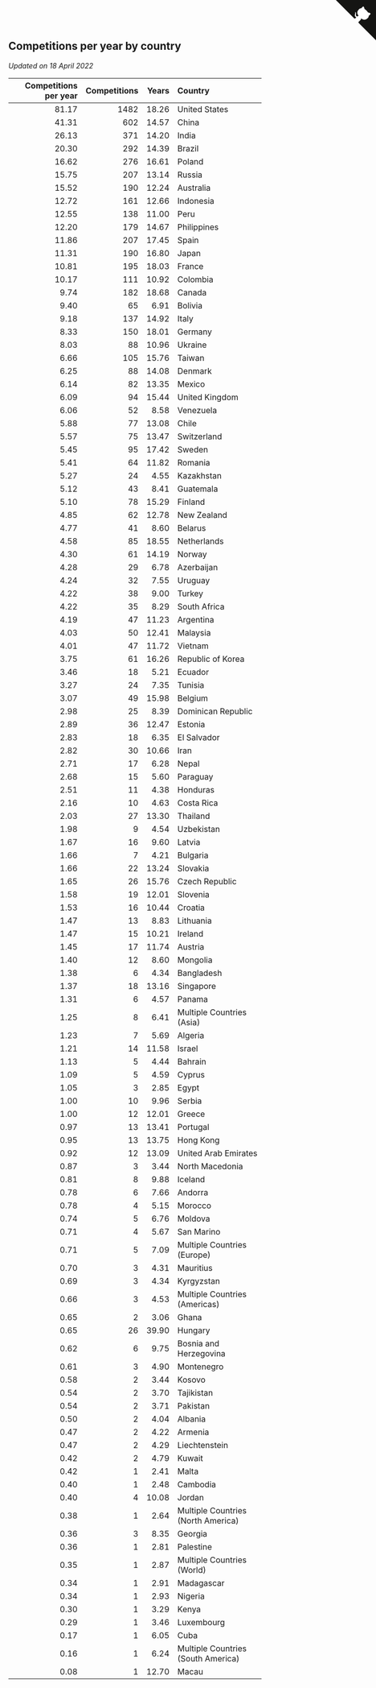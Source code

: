 ## Competitions per year by country

*Updated on 18 April 2022*

| Competitions per year | Competitions | Years | Country |
| ---: | ---: | ---: | :--- |
| 81.17 | 1482 | 18.26 | United States |
| 41.31 | 602 | 14.57 | China |
| 26.13 | 371 | 14.20 | India |
| 20.30 | 292 | 14.39 | Brazil |
| 16.62 | 276 | 16.61 | Poland |
| 15.75 | 207 | 13.14 | Russia |
| 15.52 | 190 | 12.24 | Australia |
| 12.72 | 161 | 12.66 | Indonesia |
| 12.55 | 138 | 11.00 | Peru |
| 12.20 | 179 | 14.67 | Philippines |
| 11.86 | 207 | 17.45 | Spain |
| 11.31 | 190 | 16.80 | Japan |
| 10.81 | 195 | 18.03 | France |
| 10.17 | 111 | 10.92 | Colombia |
| 9.74 | 182 | 18.68 | Canada |
| 9.40 | 65 | 6.91 | Bolivia |
| 9.18 | 137 | 14.92 | Italy |
| 8.33 | 150 | 18.01 | Germany |
| 8.03 | 88 | 10.96 | Ukraine |
| 6.66 | 105 | 15.76 | Taiwan |
| 6.25 | 88 | 14.08 | Denmark |
| 6.14 | 82 | 13.35 | Mexico |
| 6.09 | 94 | 15.44 | United Kingdom |
| 6.06 | 52 | 8.58 | Venezuela |
| 5.88 | 77 | 13.08 | Chile |
| 5.57 | 75 | 13.47 | Switzerland |
| 5.45 | 95 | 17.42 | Sweden |
| 5.41 | 64 | 11.82 | Romania |
| 5.27 | 24 | 4.55 | Kazakhstan |
| 5.12 | 43 | 8.41 | Guatemala |
| 5.10 | 78 | 15.29 | Finland |
| 4.85 | 62 | 12.78 | New Zealand |
| 4.77 | 41 | 8.60 | Belarus |
| 4.58 | 85 | 18.55 | Netherlands |
| 4.30 | 61 | 14.19 | Norway |
| 4.28 | 29 | 6.78 | Azerbaijan |
| 4.24 | 32 | 7.55 | Uruguay |
| 4.22 | 38 | 9.00 | Turkey |
| 4.22 | 35 | 8.29 | South Africa |
| 4.19 | 47 | 11.23 | Argentina |
| 4.03 | 50 | 12.41 | Malaysia |
| 4.01 | 47 | 11.72 | Vietnam |
| 3.75 | 61 | 16.26 | Republic of Korea |
| 3.46 | 18 | 5.21 | Ecuador |
| 3.27 | 24 | 7.35 | Tunisia |
| 3.07 | 49 | 15.98 | Belgium |
| 2.98 | 25 | 8.39 | Dominican Republic |
| 2.89 | 36 | 12.47 | Estonia |
| 2.83 | 18 | 6.35 | El Salvador |
| 2.82 | 30 | 10.66 | Iran |
| 2.71 | 17 | 6.28 | Nepal |
| 2.68 | 15 | 5.60 | Paraguay |
| 2.51 | 11 | 4.38 | Honduras |
| 2.16 | 10 | 4.63 | Costa Rica |
| 2.03 | 27 | 13.30 | Thailand |
| 1.98 | 9 | 4.54 | Uzbekistan |
| 1.67 | 16 | 9.60 | Latvia |
| 1.66 | 7 | 4.21 | Bulgaria |
| 1.66 | 22 | 13.24 | Slovakia |
| 1.65 | 26 | 15.76 | Czech Republic |
| 1.58 | 19 | 12.01 | Slovenia |
| 1.53 | 16 | 10.44 | Croatia |
| 1.47 | 13 | 8.83 | Lithuania |
| 1.47 | 15 | 10.21 | Ireland |
| 1.45 | 17 | 11.74 | Austria |
| 1.40 | 12 | 8.60 | Mongolia |
| 1.38 | 6 | 4.34 | Bangladesh |
| 1.37 | 18 | 13.16 | Singapore |
| 1.31 | 6 | 4.57 | Panama |
| 1.25 | 8 | 6.41 | Multiple Countries (Asia) |
| 1.23 | 7 | 5.69 | Algeria |
| 1.21 | 14 | 11.58 | Israel |
| 1.13 | 5 | 4.44 | Bahrain |
| 1.09 | 5 | 4.59 | Cyprus |
| 1.05 | 3 | 2.85 | Egypt |
| 1.00 | 10 | 9.96 | Serbia |
| 1.00 | 12 | 12.01 | Greece |
| 0.97 | 13 | 13.41 | Portugal |
| 0.95 | 13 | 13.75 | Hong Kong |
| 0.92 | 12 | 13.09 | United Arab Emirates |
| 0.87 | 3 | 3.44 | North Macedonia |
| 0.81 | 8 | 9.88 | Iceland |
| 0.78 | 6 | 7.66 | Andorra |
| 0.78 | 4 | 5.15 | Morocco |
| 0.74 | 5 | 6.76 | Moldova |
| 0.71 | 4 | 5.67 | San Marino |
| 0.71 | 5 | 7.09 | Multiple Countries (Europe) |
| 0.70 | 3 | 4.31 | Mauritius |
| 0.69 | 3 | 4.34 | Kyrgyzstan |
| 0.66 | 3 | 4.53 | Multiple Countries (Americas) |
| 0.65 | 2 | 3.06 | Ghana |
| 0.65 | 26 | 39.90 | Hungary |
| 0.62 | 6 | 9.75 | Bosnia and Herzegovina |
| 0.61 | 3 | 4.90 | Montenegro |
| 0.58 | 2 | 3.44 | Kosovo |
| 0.54 | 2 | 3.70 | Tajikistan |
| 0.54 | 2 | 3.71 | Pakistan |
| 0.50 | 2 | 4.04 | Albania |
| 0.47 | 2 | 4.22 | Armenia |
| 0.47 | 2 | 4.29 | Liechtenstein |
| 0.42 | 2 | 4.79 | Kuwait |
| 0.42 | 1 | 2.41 | Malta |
| 0.40 | 1 | 2.48 | Cambodia |
| 0.40 | 4 | 10.08 | Jordan |
| 0.38 | 1 | 2.64 | Multiple Countries (North America) |
| 0.36 | 3 | 8.35 | Georgia |
| 0.36 | 1 | 2.81 | Palestine |
| 0.35 | 1 | 2.87 | Multiple Countries (World) |
| 0.34 | 1 | 2.91 | Madagascar |
| 0.34 | 1 | 2.93 | Nigeria |
| 0.30 | 1 | 3.29 | Kenya |
| 0.29 | 1 | 3.46 | Luxembourg |
| 0.17 | 1 | 6.05 | Cuba |
| 0.16 | 1 | 6.24 | Multiple Countries (South America) |
| 0.08 | 1 | 12.70 | Macau |


<a href="https://github.com/jonatanklosko/wca_statistics" class="github-corner" aria-label="View source on Github"><svg width="80" height="80" viewBox="0 0 250 250" style="fill:#151513; color:#fff; position: absolute; top: 0; border: 0; right: 0;" aria-hidden="true"><path d="M0,0 L115,115 L130,115 L142,142 L250,250 L250,0 Z"></path><path d="M128.3,109.0 C113.8,99.7 119.0,89.6 119.0,89.6 C122.0,82.7 120.5,78.6 120.5,78.6 C119.2,72.0 123.4,76.3 123.4,76.3 C127.3,80.9 125.5,87.3 125.5,87.3 C122.9,97.6 130.6,101.9 134.4,103.2" fill="currentColor" style="transform-origin: 130px 106px;" class="octo-arm"></path><path d="M115.0,115.0 C114.9,115.1 118.7,116.5 119.8,115.4 L133.7,101.6 C136.9,99.2 139.9,98.4 142.2,98.6 C133.8,88.0 127.5,74.4 143.8,58.0 C148.5,53.4 154.0,51.2 159.7,51.0 C160.3,49.4 163.2,43.6 171.4,40.1 C171.4,40.1 176.1,42.5 178.8,56.2 C183.1,58.6 187.2,61.8 190.9,65.4 C194.5,69.0 197.7,73.2 200.1,77.6 C213.8,80.2 216.3,84.9 216.3,84.9 C212.7,93.1 206.9,96.0 205.4,96.6 C205.1,102.4 203.0,107.8 198.3,112.5 C181.9,128.9 168.3,122.5 157.7,114.1 C157.9,116.9 156.7,120.9 152.7,124.9 L141.0,136.5 C139.8,137.7 141.6,141.9 141.8,141.8 Z" fill="currentColor" class="octo-body"></path></svg></a><style>.github-corner:hover .octo-arm{animation:octocat-wave 560ms ease-in-out}@keyframes octocat-wave{0%,100%{transform:rotate(0)}20%,60%{transform:rotate(-25deg)}40%,80%{transform:rotate(10deg)}}@media (max-width:500px){.github-corner:hover .octo-arm{animation:none}.github-corner .octo-arm{animation:octocat-wave 560ms ease-in-out}}</style>
